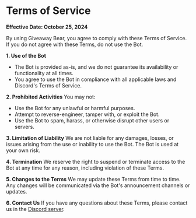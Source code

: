 # Terms of Service
**Effective Date: October 25, 2024**

By using Giveaway Bear, you agree to comply with these Terms of Service. If you do not agree with these Terms, do not use the Bot.

**1. Use of the Bot**
- The Bot is provided as-is, and we do not guarantee its availability or functionality at all times.
- You agree to use the Bot in compliance with all applicable laws and Discord's Terms of Service.

**2. Prohibited Activities**
You may not:
- Use the Bot for any unlawful or harmful purposes.
- Attempt to reverse-engineer, tamper with, or exploit the Bot.
- Use the Bot to spam, harass, or otherwise disrupt other users or servers.

**3. Limitation of Liability**
We are not liable for any damages, losses, or issues arising from the use or inability to use the Bot. The Bot is used at your own risk.

**4. Termination**
We reserve the right to suspend or terminate access to the Bot at any time for any reason, including violation of these Terms.

**5. Changes to the Terms**
We may update these Terms from time to time. Any changes will be communicated via the Bot's announcement channels or updates.

**6. Contact Us**
If you have any questions about these Terms, please contact us in the [Discord server](https://discord.gg/HDv4KWHB).
